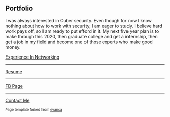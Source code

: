 ## Portfolio

I was always interested in Cuber security. Even though for now I know nothing about how to work with security, I am eager to study. I believe hard work pays off, so I am ready to put efford in it. My next five year plan is to make through this 2020, then graduate college and get a internship, then get a job in my field and become one of those experts who make good money. 



[Experience In Networking](/sample_page.md)


---
[Resume](/pdf/bachy33E6Ey_rcMRJS-0qZwYaLp2XSTDNdFYlGVh-N.pdf)


---
[FB Page](https://www.facebook.com/bachosanadze)


---
[Contact Me](/contact.md)










<p style="font-size:11px">Page template forked from <a href="https://github.com/evanca/quick-portfolio">evanca</a></p>
<!-- Remove above link if you don't want to attibute -->
